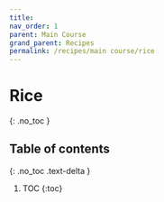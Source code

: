 ```yaml
---
title: 
nav_order: 1
parent: Main Course
grand_parent: Recipes
permalink: /recipes/main course/rice
---
```


# Rice
{: .no_toc }

## Table of contents
{: .no_toc .text-delta }

1. TOC
{:toc}
